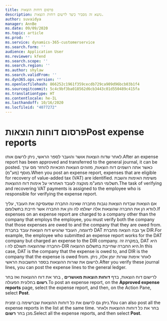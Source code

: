 ```yaml
---
title: פרסום דוחות הוצאות
description: נושא זה מסביר כיצד לרשום דוחות הוצאות.
author: suvaidya
manager: AnnBe
ms.date: 09/09/2020
ms.topic: article
ms.prod: ''
ms.service: dynamics-365-customerservice
ms.search.form: ''
audience: Application User
ms.reviewer: kfend
ms.search.scope: ''
ms.search.region: ''
ms.author: shylaw
ms.search.validFrom: ''
ms.dyn365.ops.version: ''
ms.openlocfilehash: 866252c1961f359cecdb729ca909d96bcb03b1f4
ms.sourcegitcommit: 5c4c9bf3ba018562d6cb3443c01d550489c415fa
ms.translationtype: HT
ms.contentlocale: he-IL
ms.lasthandoff: 10/16/2020
ms.locfileid: "4077272"
---
```

# <a name="post-expense-reports"></a><span data-ttu-id="a5d93-103">פרסום דוחות הוצאות</span><span class="sxs-lookup"><span data-stu-id="a5d93-103">Post expense reports</span></span>

<span data-ttu-id="a5d93-104">לאחר שדוח הוצאות אושר והועבר לספר הראשי, ניתן לרשום אותו.</span><span class="sxs-lookup"><span data-stu-id="a5d93-104">After an expense report has been approved and transferred to the general journal, it can be posted.</span></span> <span data-ttu-id="a5d93-105">כאשר אתה רושמים דוח הוצאות, מזוהים הוצאות הזכאיות להחזר מס ערך מוסף (מע"מ).</span><span class="sxs-lookup"><span data-stu-id="a5d93-105">When you post an expense report, expenses that are eligible for recovery of value-added tax (VAT) are identified.</span></span> <span data-ttu-id="a5d93-106">משימת האימות והשבת תשלומי המע"מ מוקצה לעובד האחראי על אימות דוח ההוצאות.</span><span class="sxs-lookup"><span data-stu-id="a5d93-106">The task of verifying and recovering VAT payments is assigned to the employee who is responsible for verifying the expense report.</span></span>

<span data-ttu-id="a5d93-107">אם הוצאות שבדוח הוצאות נגבות מחברה שאינה החברה שמעסיקה את העובד, עליך לוודא הן את החברה שהוצאות אלה ישולמו לה והן את החברה אשר חייבת בתשלומם.</span><span class="sxs-lookup"><span data-stu-id="a5d93-107">If expenses on an expense report are charged to a company other than the company that employs the employee, you must verify both the company that those expenses are owed to and the company that they are owed from.</span></span> <span data-ttu-id="a5d93-108">לדוגמה, העובד שהגיש דוח הוצאות עובד בחברת DAT אך גבה הוצאה מחברת DIR.</span><span class="sxs-lookup"><span data-stu-id="a5d93-108">For example, the employee who submitted an expense report works for the DAT company but charged an expense to the DIR company.</span></span> <span data-ttu-id="a5d93-109">במקרה זה, DAT היא החברה שההוצאה תשולם לה ו-DIR היא החברה שחייבת בתשלום ההוצאה.</span><span class="sxs-lookup"><span data-stu-id="a5d93-109">In this case, DAT is the company that the expense is owed to, and DIR is the company that the expense is owed from.</span></span> <span data-ttu-id="a5d93-110">לאחר אימות שורות יומן אלה, ניתן לרשום את שורות ההוצאות בספר החשבונות הראשי.</span><span class="sxs-lookup"><span data-stu-id="a5d93-110">After you verify these journal lines, you can post the expense lines to the general ledger.</span></span>

<span data-ttu-id="a5d93-111">לרישום דוח הוצאות, בדף **דוחות הוצאות מאושרים** , בחר את דוח ההוצאות ואז בחר **רשום** בחלונית הפעולה.</span><span class="sxs-lookup"><span data-stu-id="a5d93-111">To post an expense report, on the **Approved expense reports** page, select the expense report, and then, on the Action Pane, select **Post**.</span></span>

<span data-ttu-id="a5d93-112">ניתן גם לרשום את כל דוחות ההוצאות שברשימה בו זמנית.</span><span class="sxs-lookup"><span data-stu-id="a5d93-112">You can also post all the expense reports in the list at the same time.</span></span> <span data-ttu-id="a5d93-113">בחר את כל דוחות ההוצאות ולאחר מכן בחר **רשום**.</span><span class="sxs-lookup"><span data-stu-id="a5d93-113">Select all the expense reports, and then select **Post**.</span></span>
